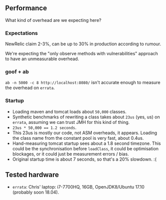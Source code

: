 ## Performance

What kind of overhead are we expecting here?


### Expectations

NewRelic claim 2-3%, can be up to 30% in production according to rumour.

We're expecting the "only observe methods with vulnerabilities" approach
to have an unmeasurable overhead.


### goof + ab

`ab -n 5000 -c 8 http://localhost:8080/` isn't accurate enough to measure the overhead on
`errata`.


### Startup

 * Loading maven and tomcat loads about `50,000` classes.
 * Synthetic benchmarks of rewriting a class takes about `23us` (yes, us)
    on `errata`, assuming we can trust JMH for this kind of thing.
 * `23us * 50,000 == 1.2 seconds`.
 * This 23us is mostly our code, not ASM overheads, it appears. Loading
    the class name from the constant pool is very fast, about 0.4us.
 * Hand-measuring tomcat startup sees about a 1.8 second timezone. This
    could be the synchronisation before `loadClass`, it could be optimisation
    blockages, or it could just be measurement errors / bias.
 * Original startup time is about 7 seconds, so that's a 20% slowdown. :(


## Tested hardware

 * `errata`: Chris' laptop: i7-7700HQ, 16GB,
     OpenJDK8/Ubuntu 17.10 (probably soon 18.04).
